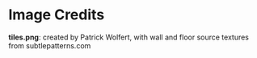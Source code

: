 Image Credits
===========

**tiles.png**: created by Patrick Wolfert, with wall and floor source textures from subtlepatterns.com